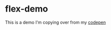 # flex-demo

This is a demo I'm copying over from my [codepen](https://codepen.io/wgoode3/pen/KKNXEmV) 